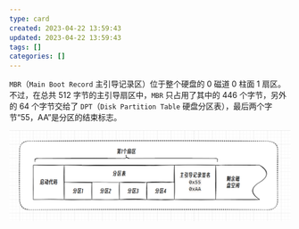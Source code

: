```yaml
---
type: card
created: 2023-04-22 13:59:43
updated: 2023-04-22 13:59:43
tags: []
categories: []
---
```


`MBR`（`Main Boot Record` 主引导记录区）位于整个硬盘的 0 磁道 0 柱面 1 扇区。不过，在总共 512 字节的主引导扇区中，`MBR` 只占用了其中的 446 个字节，另外的 64 个字节交给了 `DPT`（`Disk Partition Table` 硬盘分区表），最后两个字节“55，AA”是分区的结束标志。

![](附件/image/MBR%20主引导记录_image_1.png)
